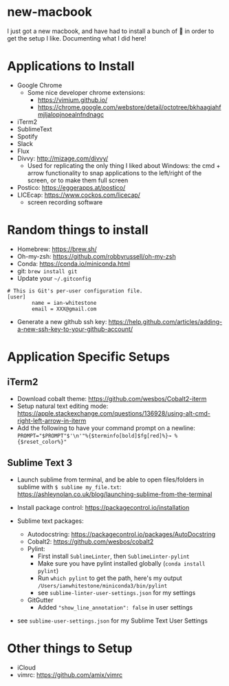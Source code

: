 # new-macbook

I just got a new macbook, and have had to install a bunch of 💩 in order to get the setup I like. Documenting what I did here!


# Applications to Install

- Google Chrome
	- Some nice developer chrome extensions:
		- https://vimium.github.io/
		- https://chrome.google.com/webstore/detail/octotree/bkhaagjahfmjljalopjnoealnfndnagc
- iTerm2
- SublimeText
- Spotify
- Slack
- Flux
- Divvy: http://mizage.com/divvy/
	- Used for replicating the only thing I liked about Windows: the cmd + arrow functionality to snap applications to the left/right of the screen, or to make them full screen
- Postico: https://eggerapps.at/postico/
- LICEcap: https://www.cockos.com/licecap/
    - screen recording software

# Random things to install

- Homebrew: https://brew.sh/
- Oh-my-zsh: https://github.com/robbyrussell/oh-my-zsh
- Conda: https://conda.io/miniconda.html
- git: `brew install git`
- Update your `~/.gitconfig`

```
# This is Git's per-user configuration file.
[user]
        name = ian-whitestone
        email = XXX@gmail.com
```
- Generate a new github ssh key: https://help.github.com/articles/adding-a-new-ssh-key-to-your-github-account/

# Application Specific Setups

## iTerm2

- Download cobalt theme: https://github.com/wesbos/Cobalt2-iterm
- Setup natural text editing mode: https://apple.stackexchange.com/questions/136928/using-alt-cmd-right-left-arrow-in-iterm
- Add the following to have your command prompt on a newline: `PROMPT="$PROMPT"$'\n'"%{$terminfo[bold]$fg[red]%}→ %{$reset_color%}"`

## Sublime Text 3
- Launch sublime from terminal, and be able to open files/folders in sublime with `$ sublime my_file.txt`: https://ashleynolan.co.uk/blog/launching-sublime-from-the-terminal
- Install package control: https://packagecontrol.io/installation
- Sublime text packages:
    - Autodocstring: https://packagecontrol.io/packages/AutoDocstring
    - Cobalt2: https://github.com/wesbos/cobalt2
    - Pylint:
        - First install `SublimeLinter`, then `SublimeLinter-pylint`
        - Make sure you have pylint installed globally (`conda install pylint`)
        - Run `which pylint` to get the path, here's my output `/Users/ianwhitestone/miniconda3/bin/pylint`
        - see `sublime-linter-user-settings.json` for my settings
    - GitGutter
        - Added `"show_line_annotation": false` in user settings

- see `sublime-user-settings.json` for my Sublime Text User Settings


# Other things to Setup

- iCloud
- vimrc: https://github.com/amix/vimrc

